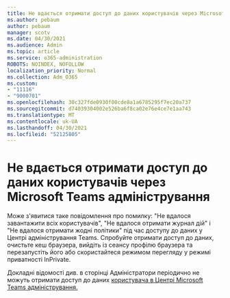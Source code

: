 ```yaml
---
title: Не вдається отримати доступ до даних користувачів через Microsoft Teams адміністрування
ms.author: pebaum
author: pebaum
manager: scotv
ms.date: 04/30/2021
ms.audience: Admin
ms.topic: article
ms.service: o365-administration
ROBOTS: NOINDEX, NOFOLLOW
localization_priority: Normal
ms.collection: Adm_O365
ms.custom:
- "11116"
- "9000701"
ms.openlocfilehash: 30c327fde0930f00cde8a1a6785295f7ec20a737
ms.sourcegitcommit: d74039304002e526ba6f8ca02e76e4ce7e1aa743
ms.translationtype: MT
ms.contentlocale: uk-UA
ms.lasthandoff: 04/30/2021
ms.locfileid: "52125805"
---
```

# <a name="cant-access-user-data-via-the-microsoft-teams-admin-center"></a>Не вдається отримати доступ до даних користувачів через Microsoft Teams адміністрування

Може з'явитися таке повідомлення про помилку: "Не вдалося завантажити всіх користувачів", "Не вдалося отримати журнал дій" і "Не вдалося отримати жодні політики" під час доступу до даних у Центрі адміністрування Teams. Спробуйте отримати доступ до даних, очистьте кеш браузера, вийдіть із сеансу профілю браузера та перезапустіть його або скористайтеся режимом перегляду у режимі приватності InPrivate. 

Докладні відомості див. в сторінці Адміністратори періодично не можуть отримати доступ до даних [користувача в Центрі Microsoft Teams адміністрування.](https://docs.microsoft.com/microsoftteams/troubleshoot/teams-administration/cannot-access-admin-center)